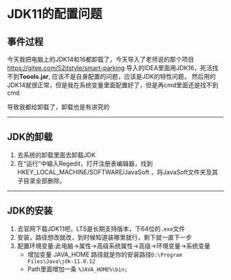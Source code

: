 # JDK11的配置问题

## 事件过程
今天我把电脑上的JDK14和16都卸载了，今天导入了老师说的那个项目
https://gitee.com/52itstyle/smart-parking
导入的IDEA里面用JDK16，死活找不到**Toools.jar**,
应该不是自身配置的问题，应该是JDK的特性问题，
然后用的JDK14就很正常，但是我在系统变量里面配置好了，但是再cmd里面还是找不到cmd

导致我都给卸载了，卸载也是有讲究的

----
## JDK的卸载
1. 去系统的卸载里面去卸载JDK
2. 在“运行”中输入Regedit，打开注册表编辑器，找到HKEY_LOCAL_MACHINE/SOFTWARE/JavaSoft ，将JavaSoft文件夹及其子目录全部删除。

----
## JDK的安装
1. 去官网下载JDK11吧，LTS是长期支持版本，下64位的`.exe`文件
2. 安装，路径想改就改，到时候知道装哪里就行，剩下就一直下一步
3. 配置环境变量:此电脑→属性→高级系统属性→高级→环境变量→系统变量
    * 增加变量 JAVA_HOME 路径就是你的安装路径`D:\Program Files\Java\jdk-11.0.12`
    * Path里面增加一条 `%JAVA_HOME%\bin;`
